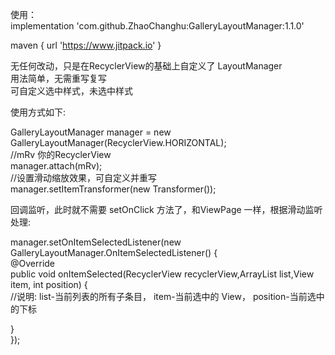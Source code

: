 使用：<br/>
implementation 'com.github.ZhaoChanghu:GalleryLayoutManager:1.1.0'  <br/>

maven { url 'https://www.jitpack.io' } <br/>

无任何改动，只是在RecyclerView的基础上自定义了  LayoutManager  <br/>
用法简单，无需重写复写 <br/>
可自定义选中样式，未选中样式 <br/>

使用方式如下:  <br/>

GalleryLayoutManager manager = new GalleryLayoutManager(RecyclerView.HORIZONTAL);   <br/>
//mRv 你的RecyclerView <br/>
manager.attach(mRv);  <br/>
//设置滑动缩放效果，可自定义并重写  <br/>
manager.setItemTransformer(new Transformer());  <br/>

回调监听，此时就不需要 setOnClick 方法了，和ViewPage 一样，根据滑动监听处理: <br/>

manager.setOnItemSelectedListener(new GalleryLayoutManager.OnItemSelectedListener() { <br/>
@Override <br/>
public void onItemSelected(RecyclerView recyclerView,ArrayList<View> list,View item, int position) { <br/>
    //说明: list-当前列表的所有子条目， item-当前选中的 View， position-当前选中的下标 <br/>
               
   } <br/>
}); <br/>

